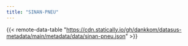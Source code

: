 ```yaml
---
title: "SINAN-PNEU"
---
```


{{< remote-data-table "https://cdn.statically.io/gh/dankkom/datasus-metadata/main/metadata/data/sinan-pneu.json" >}}
